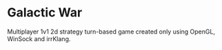 # Galactic War
Multiplayer 1v1 2d strategy turn-based game created only using OpenGL, WinSock and irrKlang.
